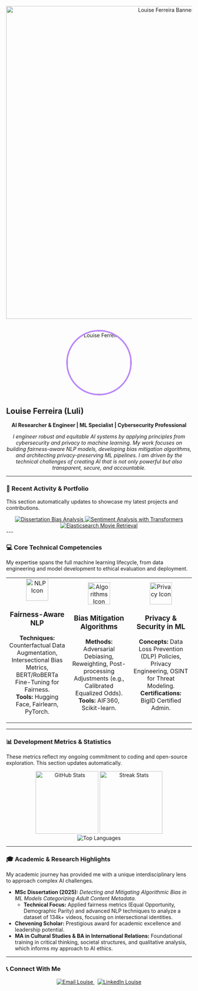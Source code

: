 <div align="center">
  <img src="https://raw.githubusercontent.com/louiseluli/louisesfer/main/assets/svg/main-banner.svg" alt="Louise Ferreira Banner" width="850" />
</div>

<div align="center" style="margin: 30px 0;">
  <img src="https://raw.githubusercontent.com/louiseluli/louisesfer/main/assets/images/profile-image.jpg"
       alt="Louise Ferreira"
       width="170"
       style="border-radius:50%; border:4px solid #BB86FC;" />
</div>

## Louise Ferreira (Luli)

<div align="center">
  <p>
    <b>AI Researcher & Engineer | ML Specialist | Cybersecurity Professional</b>
  </p>
  <p>
    <i>I engineer robust and equitable AI systems by applying principles from cybersecurity and privacy to machine learning. My work focuses on building fairness-aware NLP models, developing bias mitigation algorithms, and architecting privacy-preserving ML pipelines. I am driven by the technical challenges of creating AI that is not only powerful but also transparent, secure, and accountable.</i>
  </p>
</div>

---

### 🚀 Recent Activity & Portfolio

This section automatically updates to showcase my latest projects and contributions.

<div align="center">
  <a href="https://github.com/louiseluli/dissertation-bias-analysis">
    <img src="https://github-readme-stats.vercel.app/api/pin/?username=louiseluli&repo=dissertation-bias-analysis&theme=material-palenight&border_radius=10" alt="Dissertation Bias Analysis"/>
  </a>
  <a href="https://github.com/louiseluli/sentiment-analysis-transformers">
    <img src="https://github-readme-stats.vercel.app/api/pin/?username=louiseluli&repo=sentiment-analysis-transformers&theme=material-palenight&border_radius=10" alt="Sentiment Analysis with Transformers"/>
  </a>
  <a href="https://github.com/louiseluli/elasticsearch-movie-retrieval">
    <img src="https://github-readme-stats.vercel.app/api/pin/?username=louiseluli&repo=elasticsearch-movie-retrieval&theme=material-palenight&border_radius=10" alt="Elasticsearch Movie Retrieval"/>
  </a>
</div>
---

### 💻 Core Technical Competencies

My expertise spans the full machine learning lifecycle, from data engineering and model development to ethical evaluation and deployment.

<table align="center">
  <tr>
    <td align="center" width="33%">
      <img src="https://raw.githubusercontent.com/louiseluli/louisesfer/main/assets/icons/brain.png" width="60" alt="NLP Icon"/>
      <h3>Fairness-Aware NLP</h3>
      <p><b>Techniques:</b> Counterfactual Data Augmentation, Intersectional Bias Metrics, BERT/RoBERTa Fine-Tuning for Fairness.<br><b>Tools:</b> Hugging Face, Fairlearn, PyTorch.</p>
    </td>
    <td align="center" width="33%">
      <img src="https://raw.githubusercontent.com/louiseluli/louisesfer/main/assets/icons/diversity.png" width="60" alt="Algorithms Icon"/>
      <h3>Bias Mitigation Algorithms</h3>
      <p><b>Methods:</b> Adversarial Debiasing, Reweighting, Post-processing Adjustments (e.g., Calibrated Equalized Odds).<br><b>Tools:</b> AIF360, Scikit-learn.</p>
    </td>
    <td align="center" width="33%">
      <img src="https://raw.githubusercontent.com/louiseluli/louisesfer/main/assets/icons/privacy.png" width="60" alt="Privacy Icon"/>
      <h3>Privacy & Security in ML</h3>
      <p><b>Concepts:</b> Data Loss Prevention (DLP) Policies, Privacy Engineering, OSINT for Threat Modeling.<br><b>Certifications:</b> BigID Certified Admin.</p>
    </td>
  </tr>
</table>

---

### 📊 Development Metrics & Statistics

These metrics reflect my ongoing commitment to coding and open-source exploration. This section updates automatically.

<div align="center">
  <img src="https://github-readme-stats.vercel.app/api?username=louiseluli&show_icons=true&theme=material-palenight&hide_border=true&count_private=true&card_width=500" alt="GitHub Stats" height="170"/>
  <img src="https://github-readme-streak-stats.herokuapp.com/?user=louiseluli&theme=material-palenight&hide_border=true" alt="Streak Stats" height="170"/>
  <br>
  <img src="https://github-readme-stats.vercel.app/api/top-langs/?username=louiseluli&layout=compact&theme=material-palenight&hide_border=true&langs_count=8" alt="Top Languages"/>
</div>

---

### 🎓 Academic & Research Highlights

My academic journey has provided me with a unique interdisciplinary lens to approach complex AI challenges.

-   **MSc Dissertation (2025):** *Detecting and Mitigating Algorithmic Bias in ML Models Categorizing Adult Content Metadata.*
    -   **Technical Focus:** Applied fairness metrics (Equal Opportunity, Demographic Parity) and advanced NLP techniques to analyze a dataset of 134k+ videos, focusing on intersectional identities.
-   **Chevening Scholar:** Prestigious award for academic excellence and leadership potential.
-   **MA in Cultural Studies & BA in International Relations:** Foundational training in critical thinking, societal structures, and qualitative analysis, which informs my approach to AI ethics.

---

### 📞 Connect With Me

<p align="center">
  <a href="mailto:silvaferreiralouise@gmail.com">
    <img src="https://img.shields.io/badge/Email-8B5CF6?style=for-the-badge&logo=mail.ru&logoColor=white"
         alt="Email Louise" />
  </a>
  &nbsp;
  <a href="https://www.linkedin.com/in/louisesfer/">
    <img src="https://img.shields.io/badge/LinkedIn-0077B5?style=for-the-badge&logo=linkedin"
         alt="LinkedIn Louise" />
  </a>
</p>
